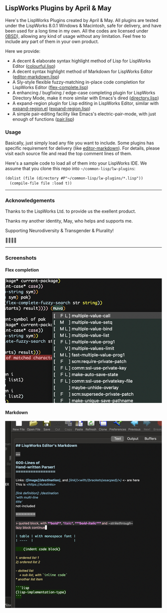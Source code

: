## LispWorks Plugins by April & May

Here's the LispWorks Plugins created by April & May. All plugins are
tested under the LispWorks 8.0.1 Windows & Macintosh, safe for
delivery, and have been used for a long time in my own. All the codes
are licensed under [0BSD](https://spdx.org/licenses/0BSD.html)),
allowing any kind of usage without any limitation. Feel free to
include any part of them in your own product.

Here we provide:

- A decent & elaborate syntax highlight method of Lisp for LispWorks Editor ([colourful.lisp](./colourful.lisp))
- A decent syntax highlight method of Markdown for LispWorks Editor ([editor-markdown.lisp](./editor-markdown.lisp))
- A Sly-style flexible fuzzy-matching in-place code completion for LispWorks Editor ([flex-complete.lisp](./editor-markdown.lisp))
- A enhancing / bugfixing / edge-case completing plugin for LispWorks Directory Mode, make it more similar with Emacs's dired ([directory.lisp](./directory.lisp))
- A expand-region plugin for Lisp editing in LispWorks Editor, similar with [expand-region.el](https://github.com/magnars/expand-region.el) ([expand-region.lisp](./expand-region.lisp))
- A simple pair-editing facility like Emacs's electric-pair-mode, with just enough of functions ([pair.lisp](./pair.lisp))

### Usage

Basically, just simply load any file you want to include. Some plugins
has specific requirement for delivery (like
[editor-markdown](editor-markdown.lisp)). For details, please visit
each source file and read the top comment lines of them.

Here's a sample code to load all of them into your LispWorks IDE. We
assume that you clone this repo into `~/common-lisp/lw-plugins`:

```common-lisp
(dolist (file (directory #P"~/common-lisp/lw-plugins/*.lisp"))
  (compile-file file :load t))
```

----------------

### Acknowledgements

Thanks to the LispWorks Ltd. to provide us the exellent product.

Thanks my another identity, May, who helps and supports me.

Supporting Neurodiversity & Transgender & Plurality!

🏳️‍🌈🏳️‍⚧️

----------------

### Screenshots

#### Flex completion

![Flex completion](./images/completion.png)

#### Markdown

![Markdown](./images/markdown.png)

